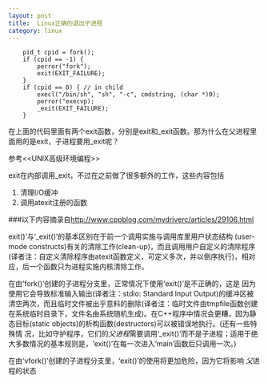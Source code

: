 ```yaml
---
layout: post
title:  Linux正确的退出子进程
category: linux
---
```

 
        pid_t cpid = fork();
        if (cpid == -1) {
            perror("fork");
            exit(EXIT_FAILURE);
        }
        if (cpid == 0) { // in child
            execl("/bin/sh", "sh", "-c", cmdstring, (char *)0);
            perror("execvp);
            _exit(EXIT_FAILURE);
        }

在上面的代码里面有两个exit函数，分别是exit和_exit函数。那为什么在父进程里面用的是exit，子进程要用_exit呢？

参考<<UNIX高级环境编程>>

exit在内部调用_exit，不过在之前做了很多额外的工作，这些内容包括
1. 清理I/O缓冲
1. 调用atexit注册的函数


###以下内容摘录自<http://www.cppblog.com/mydriverc/articles/29106.html>

exit()’与‘_exit()’的基本区别在于前一个调用实施与调用库里用户状态结构 
(user-mode constructs)有关的清除工作(clean-up)，而且调用用户自定义的清除程序 
(译者注：自定义清除程序由atexit函数定义，可定义多次，并以倒序执行)，相对 
应，后一个函数只为进程实施内核清除工作。 

在由‘fork()’创建的子进程分支里，正常情况下使用‘exit()’是不正确的，这是 
因为使用它会导致标准输入输出(译者注：stdio: Standard Input Output)的缓冲区被 
清空两次，而且临时文件被出乎意料的删除(译者注：临时文件由tmpfile函数创建 
在系统临时目录下，文件名由系统随机生成)。在C++程序中情况会更糟，因为静 
态目标(static objects)的析构函数(destructors)可以被错误地执行。(还有一些特殊情 
况，比如守护程序，它们的*父进程*需要调用‘_exit()’而不是子进程；适用于绝 
大多数情况的基本规则是，‘exit()’在每一次进入‘main’函数后只调用一次。) 

在由‘vfork()’创建的子进程分支里，‘exit()’的使用将更加危险，因为它将影响 
*父*进程的状态